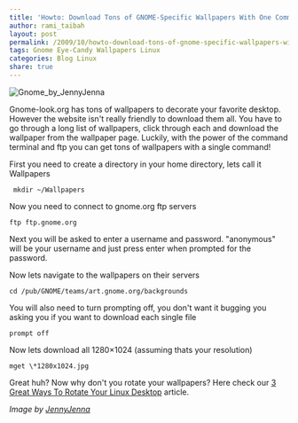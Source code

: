 ```yaml
---
title: 'Howto: Download Tons of GNOME-Specific Wallpapers With One Command'
author: rami_taibah
layout: post
permalink: /2009/10/howto-download-tons-of-gnome-specific-wallpapers-with-one-command/
tags: Gnome Eye-Candy Wallpapers Linux
categories: Blog Linux
share: true
---
```

![Gnome_by_JennyJenna](../../../images/blog/Gnome_by_JennyJenna.jpg)

Gnome-look.org has tons of wallpapers to decorate your favorite desktop. However the website isn't really friendly to download them all. You have to go through a long list of wallpapers, click through each and download the wallpaper from the wallpaper page. Luckily, with the power of the command terminal and ftp you can get tons of wallpapers with a single command!

First you need to create a directory in your home directory, lets call it Wallpapers 

     mkdir ~/Wallpapers

Now you need to connect to gnome.org ftp servers 

    ftp ftp.gnome.org

Next you will be asked to enter a username and password. "anonymous" will be your username and just press enter when prompted for the password. 

Now lets navigate to the wallpapers on their servers 

    cd /pub/GNOME/teams/art.gnome.org/backgrounds

You will also need to turn prompting off, you don't want it bugging you asking you if you want to download each single file 

    prompt off 

Now lets download all 1280×1024 (assuming thats your resolution) 

    mget \*1280x1024.jpg

Great huh? Now why don't you rotate your wallpapers? Here check our [3 Great Ways To Rotate Your Linux Desktop](/2009/03/3-great-ways-to-rotate-your-linux-desktop/)  article.

*Image by [JennyJenna](http://jennyjenna.deviantart.com/art/Gnome-55354979)*
